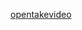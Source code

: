 <html>
<body>

<a href="mqqzone://arouse/takevideo?callback=qzoneOpenDongXiao&dongxiao_id=201">opentakevideo</a>

</body>
</html>

